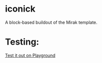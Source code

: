 # iconick
A block-based buildout of the Mirak template.

# Testing:
[Test it out on Playground](https://playground.wordpress.net/?blueprint-url=https://raw.githubusercontent.com/georgestephanis/iconick/refs/heads/main/playground.json)

